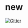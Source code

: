 # new

[![Gitter](https://badges.gitter.im/newyash/Lobby.svg)](https://gitter.im/newyash/Lobby?utm_source=badge&utm_medium=badge&utm_campaign=pr-badge&utm_content=badge)